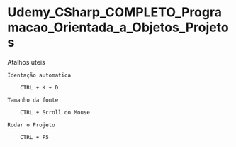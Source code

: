 # Udemy_CSharp_COMPLETO_Programacao_Orientada_a_Objetos_Projetos

Atalhos uteis 
	
	Identação automatica
		
		CTRL + K + D
		
	Tamanho da fonte
	
		CTRL + Scroll do Mouse
		
	Rodar o Projeto
		
		CTRL + F5